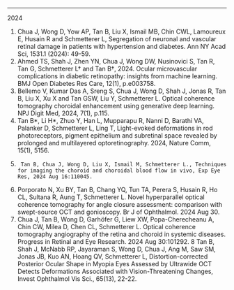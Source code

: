 ---
2024
1.	Chua J, Wong D, Yow AP, Tan B, Liu X, Ismail MB, Chin CWL, Lamoureux E, Husain R and Schmetterer L, Segregation of neuronal and vascular retinal damage in patients with hypertension and diabetes. Ann NY Acad Sci, 1531.1 (2024): 49-59.
2.	Ahmed TS, Shah J, Zhen YN, Chua J, Wong DW, Nusinovici S, Tan R, Tan G, Schmetterer L† and Tan B†, 2024. Ocular microvascular complications in diabetic retinopathy: insights from machine learning. BMJ Open Diabetes Res Care, 12(1), p.e003758.
3.	Bellemo V, Kumar Das A, Sreng S, Chua J, Wong D, Shah J, Jonas R, Tan B, Liu X, Xu X and Tan GSW, Liu Y, Schmetterer L. Optical coherence tomography choroidal enhancement using generative deep learning. NPJ Digit Med, 2024, 7(1), p.115.
4.	Tan B*, Li H*, Zhuo Y, Han L, Mupparapu R, Nanni D, Barathi VA, Palanker D, Schmetterer L, Ling T, Light-evoked deformations in rod photoreceptors, pigment epithelium and subretinal space revealed by prolonged and multilayered optoretinography. 2024, Nature Comm, 15(1), 5156.
5.  	Tan B, Chua J, Wong D, Liu X, Ismail M, Schmetterer L., Techniques for imaging the choroid and choroidal blood flow in vivo, Exp Eye Res, 2024 Aug 16:110045.
6. 	Porporato N, Xu BY, Tan B, Chang YQ, Tun TA, Perera S, Husain R, Ho CL, Sultana R, Aung T, Schmetterer L. Novel hyperparallel optical coherence tomography for angle closure assessment: comparison with swept-source OCT and gonioscopy. Br J of Ophthalmol. 2024 Aug 30.
7.	Chua J, Tan B, Wong D, Garhöfer G, Liew XW, Popa-Cherecheanu A, Chin CW, Milea D, Chen CL, Schmetterer L. Optical coherence tomography angiography of the retina and choroid in systemic diseases. Progress in Retinal and Eye Research. 2024 Aug 30:101292.
8	Tan B, Shah J, McNabb RP, Jayaraman S, Wong D, Chua J, Ang M, Saw SM, Jonas JB, Kuo AN, Hoang QV, Schmetterer L, Distortion-corrected Posterior Ocular Shape in Myopia Eyes Assessed by Ultrawide OCT Detects Deformations Associated with Vision-Threatening Changes, Invest Ophthalmol Vis Sci., 65(13), 22-22.
